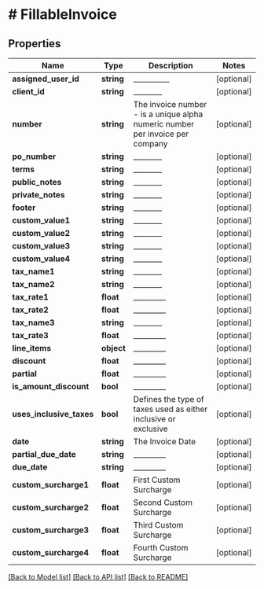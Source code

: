 # # FillableInvoice

## Properties

Name | Type | Description | Notes
------------ | ------------- | ------------- | -------------
**assigned_user_id** | **string** | __________ | [optional]
**client_id** | **string** | ________ | [optional]
**number** | **string** | The invoice number - is a unique alpha numeric number per invoice per company | [optional]
**po_number** | **string** | ________ | [optional]
**terms** | **string** | ________ | [optional]
**public_notes** | **string** | ________ | [optional]
**private_notes** | **string** | ________ | [optional]
**footer** | **string** | ________ | [optional]
**custom_value1** | **string** | ________ | [optional]
**custom_value2** | **string** | ________ | [optional]
**custom_value3** | **string** | ________ | [optional]
**custom_value4** | **string** | ________ | [optional]
**tax_name1** | **string** | ________ | [optional]
**tax_name2** | **string** | ________ | [optional]
**tax_rate1** | **float** | _________ | [optional]
**tax_rate2** | **float** | _________ | [optional]
**tax_name3** | **string** | ________ | [optional]
**tax_rate3** | **float** | _________ | [optional]
**line_items** | **object** | _________ | [optional]
**discount** | **float** | _________ | [optional]
**partial** | **float** | _________ | [optional]
**is_amount_discount** | **bool** | _________ | [optional]
**uses_inclusive_taxes** | **bool** | Defines the type of taxes used as either inclusive or exclusive | [optional]
**date** | **string** | The Invoice Date | [optional]
**partial_due_date** | **string** | _________ | [optional]
**due_date** | **string** | _________ | [optional]
**custom_surcharge1** | **float** | First Custom Surcharge | [optional]
**custom_surcharge2** | **float** | Second Custom Surcharge | [optional]
**custom_surcharge3** | **float** | Third Custom Surcharge | [optional]
**custom_surcharge4** | **float** | Fourth Custom Surcharge | [optional]

[[Back to Model list]](../../README.md#models) [[Back to API list]](../../README.md#endpoints) [[Back to README]](../../README.md)

